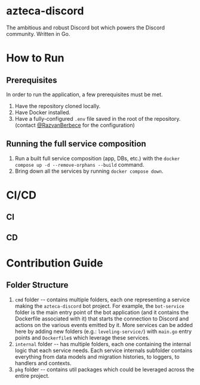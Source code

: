 # azteca-discord
The ambitious and robust Discord bot which powers the <INSERT DISCORD NAME HERE> Discord community. Written in Go.

# How to Run
## Prerequisites
In order to run the application, a few prerequisites must be met.
1. Have the repository cloned locally.
2. Have Docker installed.
3. Have a fully-configured `.env` file saved in the root of the repository. (contact [@RazvanBerbece](https://github.com/RazvanBerbece) for the configuration)

## Running the full service composition
1. Run a built full service composition (app, DBs, etc.) with the `docker compose up -d --remove-orphans --build` command.
2. Bring down all the services by running `docker compose down`.

# CI/CD

## CI

## CD

# Contribution Guide
## Folder Structure
1. `cmd` folder -- contains multiple folders, each one representing a service making the `azteca-discord` bot project. For example, the `bot-service` folder is the main entry point of the bot application (and it contains the Dockerfile associated with it) that starts the connection to Discord and actions on the various events emitted by it. More services can be added here by adding new folders (e.g.: `leveling-service/`) with `main.go` entry points and `Dockerfile`s which leverage these services.
2. `internal` folder -- has multiple folders, each one containing the internal logic that each service needs. Each service internals subfolder contains everything from data models and migration histories, to loggers, to handlers and contexts.
3. `pkg` folder -- contains util packages which could be leveraged across the entire project.